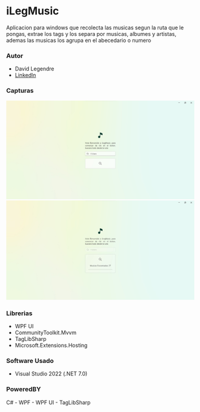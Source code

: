 # iLegMusic
Aplicacion para windows que recolecta las musicas segun la ruta que le pongas, extrae los tags y los separa por musicas, albumes y artistas, ademas las musicas los agrupa en el abecedario o numero

### Autor
- David Legendre
- [LinkedIn](https://www.linkedin.com/in/david-legendre-albites-904a361a7/)

### Capturas
![image](https://github.com/Davidlegendre/iLegMusic/blob/main/captures/init.jpg)
![image](https://github.com/Davidlegendre/iLegMusic/blob/main/captures/charge.jpg)


### Librerias
- WPF UI
- CommunityToolkit.Mvvm
- TagLibSharp
- Microsoft.Extensions.Hosting

### Software Usado
- Visual Studio 2022 (.NET 7.0)

### PoweredBY
C# - WPF - WPF UI - TagLibSharp
